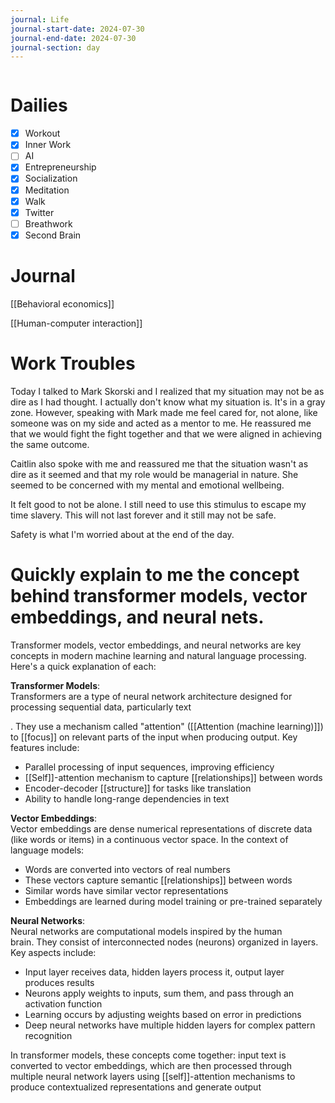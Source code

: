 ```yaml
---
journal: Life
journal-start-date: 2024-07-30
journal-end-date: 2024-07-30
journal-section: day
---
```


```calendar-nav
```

# Dailies

- [x] Workout
- [x] Inner Work
- [ ] AI
- [x] Entrepreneurship
- [x] Socialization
- [x] Meditation
- [x] Walk
- [x] Twitter
- [ ] Breathwork
- [x] Second Brain

# Journal

[[Behavioral economics]]

[[Human-computer interaction]]

# Work Troubles

Today I talked to Mark Skorski and I realized that my situation may not be as dire as I had thought. I actually don't know what my situation is. It's in a gray zone. However, speaking with Mark made me feel cared for, not alone, like someone was on my side and acted as a mentor to me. He reassured me that we would fight the fight together and that we were aligned in achieving the same outcome. 

Caitlin also spoke with me and reassured me that the situation wasn't as dire as it seemed and that my role would be managerial in nature. She seemed to be concerned with my mental and emotional wellbeing. 

It felt good to not be alone. I still need to use this stimulus to escape my time slavery. This will not last forever and it still may not be safe.

Safety is what I'm worried about at the end of the day.

# Quickly explain to me the concept behind transformer models, vector embeddings, and neural nets.

Transformer models, vector embeddings, and neural networks are key concepts in modern machine learning and natural language processing. Here's a quick explanation of each:

**Transformer Models**:  
Transformers are a type of neural network architecture designed for processing sequential data, particularly text

[](https://en.wikipedia.org/wiki/Transformer_%28deep_learning_architecture%29). They use a mechanism called "attention" ([[Attention (machine learning)]]) to [[focus]] on relevant parts of the input when producing output. Key features include:

- Parallel processing of input sequences, improving efficiency[](https://builtin.com/artificial-intelligence/transformer-neural-network)
- [[Self]]-attention mechanism to capture [[relationships]] between words[](https://en.wikipedia.org/wiki/Transformer_%28deep_learning_architecture%29)
- Encoder-decoder [[structure]] for tasks like translation[](https://en.wikipedia.org/wiki/Transformer_%28deep_learning_architecture%29)
- Ability to handle long-range dependencies in text[](https://builtin.com/artificial-intelligence/transformer-neural-network)

**Vector Embeddings**:  
Vector embeddings are dense numerical representations of discrete data (like words or items) in a continuous vector space[](https://www.jeremyjordan.me/transformer-architecture/). In the context of language models:

- Words are converted into vectors of real numbers[](https://www.jeremyjordan.me/transformer-architecture/)
- These vectors capture semantic [[relationships]] between words
- Similar words have similar vector representations
- Embeddings are learned during model training or pre-trained separately

**Neural Networks**:  
Neural networks are computational models inspired by the human brain[](https://builtin.com/artificial-intelligence/transformer-neural-network). They consist of interconnected nodes (neurons) organized in layers. Key aspects include:

- Input layer receives data, hidden layers process it, output layer produces results
- Neurons apply weights to inputs, sum them, and pass through an activation function
- Learning occurs by adjusting weights based on error in predictions
- Deep neural networks have multiple hidden layers for complex pattern recognition

In transformer models, these concepts come together: input text is converted to vector embeddings, which are then processed through multiple neural network layers using [[self]]-attention mechanisms to produce contextualized representations and generate output